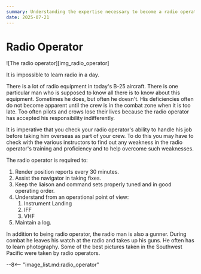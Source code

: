```yaml
---
summary: Understanding the expertise necessary to become a radio operator aboard an airplane.
date: 2025-07-21
---
```


# Radio Operator

![The radio operator][img_radio_operator]

It is impossible to learn radio in a day.

There is a lot of radio equipment in today's B-25 aircraft. There is one particular man who is supposed to know all there is to know about this equipment. Sometimes he does, but often he doesn't. His deficiencies often do not become apparent until the crew is in the combat zone when it is too late. Too often pilots and crows lose their lives because the radio operator has accepted his responsibility indifferently.

It is imperative that you check your radio operator's ability to handle his job before taking him overseas as part of your crew. To do this you may have to check with the various instructors to find out any weakness in the radio operator's training and proficiency and to help overcome such weaknesses.

The radio operator is required to:

1. Render position reports every 30 minutes.
2. Assist the navigator in taking fixes.
3. Keep the liaison and command sets properly tuned and in good operating order.
4. Understand from an operational point of view:
   1. Instrument Landing
   2. IFF
   3. VHF
5. Maintain a log.

In addition to being radio operator, the radio man is also a gunner. During combat he leaves his watch at the radio and takes up his guns. He often has to learn photography. Some of the best pictures taken in the Southwest Pacific were taken by radio operators.

<!-- links -->
--8<-- "image_list.md:radio_operator"
